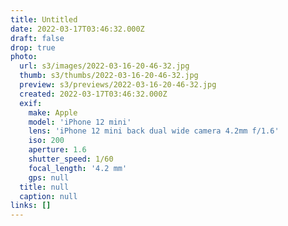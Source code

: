 ```yaml
---
title: Untitled
date: 2022-03-17T03:46:32.000Z
draft: false
drop: true
photo:
  url: s3/images/2022-03-16-20-46-32.jpg
  thumb: s3/thumbs/2022-03-16-20-46-32.jpg
  preview: s3/previews/2022-03-16-20-46-32.jpg
  created: 2022-03-17T03:46:32.000Z
  exif:
    make: Apple
    model: 'iPhone 12 mini'
    lens: 'iPhone 12 mini back dual wide camera 4.2mm f/1.6'
    iso: 200
    aperture: 1.6
    shutter_speed: 1/60
    focal_length: '4.2 mm'
    gps: null
  title: null
  caption: null
links: []
---
```

